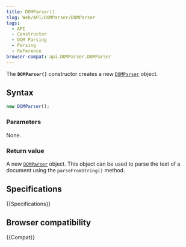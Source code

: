 ```yaml
---
title: DOMParser()
slug: Web/API/DOMParser/DOMParser
tags:
  - API
  - Constructor
  - DOM Parsing
  - Parsing
  - Reference
browser-compat: api.DOMParser.DOMParser
---
```

The **`DOMParser()`** constructor creates a new [`DOMParser`](/en-US/docs/Web/API/DOMParser) object.

## Syntax

```js
new DOMParser();
```

### Parameters

None.

### Return value

A new [`DOMParser`](/en-US/docs/Web/API/DOMParser) object. This object can be used to parse the text of a document using the `parseFromString()` method.

## Specifications

{{Specifications}}

## Browser compatibility

{{Compat}}
